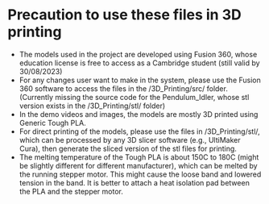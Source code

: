 # Precaution to use these files in 3D printing
- The models used in the project are developed using Fusion 360, whose education license is free to access as a Cambridge student (still valid by 30/08/2023)
- For any changes user want to make in the system, please use the Fusion 360 software to access the files in the /3D_Printing/src/ folder. (Currently missing the source code for the Pendulum_Idler, whose stl version exists in the /3D_Printing/stl/ folder)
- In the demo videos and images, the models are mostly 3D printed using Generic Tough PLA.
- For direct printing of the models, please use the files in /3D_Printing/stl/, which can be processed by any 3D slicer software (e.g., UltiMaker Cura), then generate the sliced version of the stl files for printing.
- The melting temperature of the Tough PLA is about 150C to 180C (might be slightly different for different manufacturer), which can be melted by the running stepper motor. This might cause the loose band and lowered tension in the band. It is better to attach a heat isolation pad between the PLA and the stepper motor.
